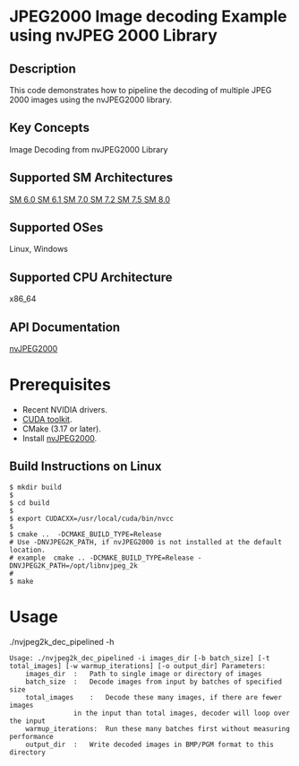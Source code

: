 # JPEG2000 Image decoding Example using nvJPEG 2000 Library

## Description

This code demonstrates how to pipeline the decoding of multiple JPEG 2000 images using the nvJPEG2000 library. 

## Key Concepts

Image Decoding from nvJPEG2000 Library

## Supported SM Architectures

  [SM 6.0 ](https://developer.nvidia.com/cuda-gpus)  [SM 6.1 ](https://developer.nvidia.com/cuda-gpus)  [SM 7.0 ](https://developer.nvidia.com/cuda-gpus)  [SM 7.2 ](https://developer.nvidia.com/cuda-gpus)  [SM 7.5 ](https://developer.nvidia.com/cuda-gpus) [SM 8.0 ](https://developer.nvidia.com/cuda-gpus)

## Supported OSes

Linux, Windows

## Supported CPU Architecture

x86_64

## API Documentation

[nvJPEG2000](https://docs.nvidia.com/cuda/nvjpeg2000/index.html)


# Prerequisites
- Recent NVIDIA drivers.
- [CUDA toolkit](https://developer.nvidia.com/cuda-downloads).
- CMake (3.17 or later).
- Install [nvJPEG2000](https://developer.nvidia.com/nvjpeg2000/downloads).


## Build Instructions on Linux
```
$ mkdir build
$
$ cd build 
$
$ export CUDACXX=/usr/local/cuda/bin/nvcc
$
$ cmake ..  -DCMAKE_BUILD_TYPE=Release
# Use -DNVJPEG2K_PATH, if nvJPEG2000 is not installed at the default location.
# example  cmake .. -DCMAKE_BUILD_TYPE=Release -DNVJPEG2K_PATH=/opt/libnvjpeg_2k
#
$ make
```



# Usage
./nvjpeg2k_dec_pipelined -h

```
Usage: ./nvjpeg2k_dec_pipelined -i images_dir [-b batch_size] [-t total_images] [-w warmup_iterations] [-o output_dir] Parameters: 
	images_dir	:	Path to single image or directory of images
	batch_size	:	Decode images from input by batches of specified size
	total_images	:	Decode these many images, if there are fewer images 
				in the input than total images, decoder will loop over the input
	warmup_iterations:	Run these many batches first without measuring performance
	output_dir	:	Write decoded images in BMP/PGM format to this directory

```

